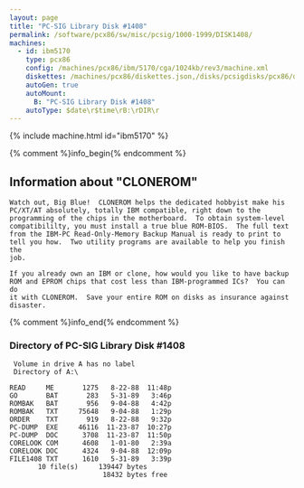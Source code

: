 ```yaml
---
layout: page
title: "PC-SIG Library Disk #1408"
permalink: /software/pcx86/sw/misc/pcsig/1000-1999/DISK1408/
machines:
  - id: ibm5170
    type: pcx86
    config: /machines/pcx86/ibm/5170/cga/1024kb/rev3/machine.xml
    diskettes: /machines/pcx86/diskettes.json,/disks/pcsigdisks/pcx86/diskettes.json
    autoGen: true
    autoMount:
      B: "PC-SIG Library Disk #1408"
    autoType: $date\r$time\rB:\rDIR\r
---
```


{% include machine.html id="ibm5170" %}

{% comment %}info_begin{% endcomment %}

## Information about "CLONEROM"

    Watch out, Big Blue!  CLONEROM helps the dedicated hobbyist make his
    PC/XT/AT absolutely, totally IBM compatible, right down to the
    programming of the chips in the motherboard.  To obtain system-level
    compatibililty, you must install a true blue ROM-BIOS.  The full text
    from the IBM-PC Read-Only-Memory Backup Manual is ready to print to
    tell you how.  Two utility programs are available to help you finish the
    job.
    
    If you already own an IBM or clone, how would you like to have backup
    ROM and EPROM chips that cost less than IBM-programmed ICs?  You can do
    it with CLONEROM.  Save your entire ROM on disks as insurance against
    disaster.
{% comment %}info_end{% endcomment %}


### Directory of PC-SIG Library Disk #1408

     Volume in drive A has no label
     Directory of A:\

    READ     ME       1275   8-22-88  11:48p
    GO       BAT       283   5-31-89   3:46p
    ROMBAK   BAT       956   9-04-88   4:42p
    ROMBAK   TXT     75648   9-04-88   1:29p
    ORDER    TXT       919   8-22-88   9:32p
    PC-DUMP  EXE     46116  11-23-87  10:27p
    PC-DUMP  DOC      3708  11-23-87  11:50p
    CORELOOK COM      4608   1-01-80   2:39a
    CORELOOK DOC      4324   9-04-88  12:09p
    FILE1408 TXT      1610   5-31-89   3:39p
           10 file(s)     139447 bytes
                           18432 bytes free

